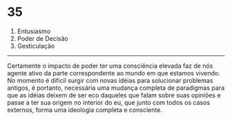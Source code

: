 # 35

1. Entusiasmo
2. Poder de Decisão
3. Gesticulação

*** 

Certamente o impacto de poder ter uma consciência elevada faz de nós agente ativo da parte correspondente ao mundo em que estamos vivendo. No momento é dificil surgir com novas idéias para solucionar problemas antigos, é portanto, necessária uma mudança completa de paradigmas para que as idéias deixem de ser eco daqueles que falam sobre suas opiniões e passe a ter sua origem no interior do eu, que junto com todos os casos externos, forma uma ideologia completa e consciente.